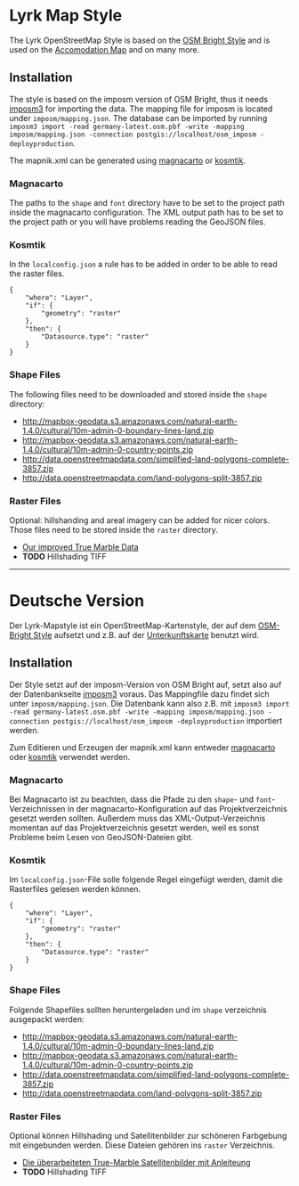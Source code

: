 # Lyrk Map Style

The Lyrk OpenStreetMap Style is based on the [OSM Bright Style](https://github.com/mapbox/osm-bright) and is used on the [Accomodation Map](http://unterkunftskarte.de) and on many more.

## Installation

The style is based on the imposm version of OSM Bright, thus it needs [imposm3](https://github.com/omniscale/imposm3) for importing the data. The mapping file for imposm is located under `imposm/mapping.json`. The database can be imported by running `imposm3 import -read germany-latest.osm.pbf -write -mapping imposm/mapping.json -connection postgis://localhost/osm_imposm -deployproduction`.

The mapnik.xml can be generated using [magnacarto](https://github.com/omniscale/magnacarto) or [kosmtik](https://github.com/kosmtik/kosmtik/).

### Magnacarto

The paths to the `shape` and `font` directory have to be set to the project path inside the magnacarto configuration. The XML output path has to be set to the project path or you will have problems reading the GeoJSON files.


### Kosmtik

In the `localconfig.json` a rule has to be added in order to be able to read the raster files.

	{
		"where": "Layer",
		"if": {
			"geometry": "raster"
		},
		"then": {
			"Datasource.type": "raster"
		}
	}

### Shape Files

The following files need to be downloaded and stored inside the `shape` directory:

* http://mapbox-geodata.s3.amazonaws.com/natural-earth-1.4.0/cultural/10m-admin-0-boundary-lines-land.zip
* http://mapbox-geodata.s3.amazonaws.com/natural-earth-1.4.0/cultural/10m-admin-0-country-points.zip
* http://data.openstreetmapdata.com/simplified-land-polygons-complete-3857.zip
* http://data.openstreetmapdata.com/land-polygons-split-3857.zip

### Raster Files

Optional: hillshanding and areal imagery can be added for nicer colors. Those files need to be stored inside the `raster` directory.

* [Our improved True Marble Data](https://github.com/lyrk/true-marble-edit)
* **TODO** Hillshading TIFF

<hr/>

# Deutsche Version

Der Lyrk-Mapstyle ist ein OpenStreetMap-Kartenstyle, der auf dem [OSM-Bright Style](https://github.com/mapbox/osm-bright) aufsetzt und z.B. auf der [Unterkunftskarte](http://unterkunftskarte.de) benutzt wird.

## Installation

Der Style setzt auf der imposm-Version von OSM Bright auf, setzt also auf der Datenbankseite [imposm3](https://github.com/omniscale/imposm3) voraus. Das Mappingfile dazu findet sich unter `imposm/mapping.json`. Die Datenbank kann also z.B. mit `imposm3 import -read germany-latest.osm.pbf -write -mapping imposm/mapping.json -connection postgis://localhost/osm_imposm -deployproduction` importiert werden.

Zum Editieren und Erzeugen der mapnik.xml kann entweder [magnacarto](https://github.com/omniscale/magnacarto) oder [kosmtik](https://github.com/kosmtik/kosmtik/) verwendet werden.

### Magnacarto

Bei Magnacarto ist zu beachten, dass die Pfade zu den `shape`- und `font`-Verzeichnissen in der magnacarto-Konfiguration auf das Projektverzeichnis gesetzt werden sollten. Außerdem muss das XML-Output-Verzeichnis momentan auf das Projektverzeichnis gesetzt werden, weil es sonst Probleme beim Lesen von GeoJSON-Dateien gibt.

### Kosmtik

Im `localconfig.json`-File solle folgende Regel eingefügt werden, damit die Rasterfiles gelesen werden können.

	{
		"where": "Layer",
		"if": {
			"geometry": "raster"
		},
		"then": {
			"Datasource.type": "raster"
		}
	}

### Shape Files

Folgende Shapefiles sollten heruntergeladen und im `shape` verzeichnis ausgepackt werden:

* http://mapbox-geodata.s3.amazonaws.com/natural-earth-1.4.0/cultural/10m-admin-0-boundary-lines-land.zip
* http://mapbox-geodata.s3.amazonaws.com/natural-earth-1.4.0/cultural/10m-admin-0-country-points.zip
* http://data.openstreetmapdata.com/simplified-land-polygons-complete-3857.zip
* http://data.openstreetmapdata.com/land-polygons-split-3857.zip

### Raster Files

Optional können Hillshading und Satellitenbilder zur schöneren Farbgebung mit eingebunden werden. Diese Dateien gehören ins `raster` Verzeichnis.

* [Die überarbeiteten True-Marble Satellitenbilder mit Anleiteung](https://github.com/lyrk/true-marble-edit)
* **TODO** Hillshading TIFF
